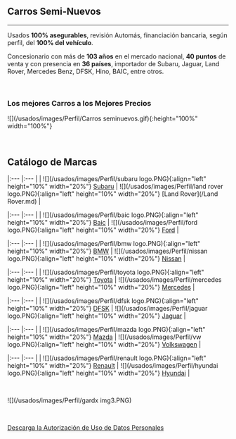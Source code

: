 ## Carros Semi-Nuevos

-----------
Usados **100% asegurables**, revisión Automás, financiación bancaria, según perfil, del **100% del vehículo**.

Concesionario con más de **103 años** en el mercado nacional, **40 puntos** de venta y con presencia en **36 países**, importador de Subaru, Jaguar, Land Rover, Mercedes Benz, DFSK, Hino, BAIC, entre otros.

<p>&nbsp;</p>

### Los mejores Carros a los Mejores Precios

![](/usados/images/Perfil/Carros seminuevos.gif){:height="100%" width="100%"}  


<p>&nbsp;</p>

## Catálogo de Marcas

|:---   |:---   |
| ![](/usados/images/Perfil/subaru logo.PNG){:align="left" height="10%" width="20%"}   [Subaru](/Subaru.md) | ![](/usados/images/Perfil/land rover logo.PNG){:align="left" height="10%" width="20%"} [Land Rover](/Land Rover.md) |

|:---   |:---   |
| ![](/usados/images/Perfil/baic logo.PNG){:align="left" height="10%" width="20%"}   [Baic](/Baic.md) | ![](/usados/images/Perfil/ford logo.PNG){:align="left" height="10%" width="20%"}   [Ford](/Ford.md) |

|:---   |:---   |
| ![](/usados/images/Perfil/bmw logo.PNG){:align="left" height="10%" width="20%"}   [BMW](/BMW.md) | ![](/usados/images/Perfil/nissan logo.PNG){:align="left" height="10%" width="20%"}   [Nissan](/Nissan.md) |

|:---   |:---   |
| ![](/usados/images/Perfil/toyota logo.PNG){:align="left" height="10%" width="20%"}   [Toyota](/Toyota.md) | ![](/usados/images/Perfil/mercedes logo.PNG){:align="left" height="10%" width="20%"}   [Mercedes](/Mercedes.md) |

|:---   |:---   |
| ![](/usados/images/Perfil/dfsk logo.PNG){:align="left" height="10%" width="20%"}   [DFSK](/DFSK.md) | ![](/usados/images/Perfil/jaguar logo.PNG){:align="left" height="10%" width="20%"}   [Jaguar](/Jaguar.md) |

|:---   |:---   |
| ![](/usados/images/Perfil/mazda logo.PNG){:align="left" height="10%" width="20%"}   [Mazda](/Mazda.md) | ![](/usados/images/Perfil/vw logo.PNG){:align="left" height="10%" width="20%"}   [Volkswagen](/Volkswagen.md) |

|:---   |:---   |
| ![](/usados/images/Perfil/renault logo.PNG){:align="left" height="10%" width="20%"}   [Renault](/Renault.md) | ![](/usados/images/Perfil/hyundai logo.PNG){:align="left" height="10%" width="20%"}   [Hyundai](/Hyundai.md) |


<p>&nbsp;</p>

![](/usados/images/Perfil/gardx img3.PNG)

<p>&nbsp;</p>

<a href="/usados/images/Perfil/Form.pdf" download="Solicitud Persona Natural Praco">Descarga la Autorización de Uso de Datos Personales </a>
